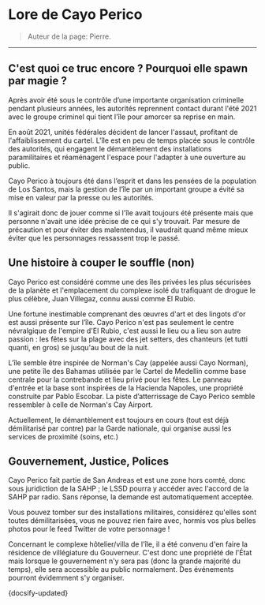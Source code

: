 # Lore de Cayo Perico

> Auteur de la page: Pierre.

---

## C'est quoi ce truc encore ? Pourquoi elle spawn par magie ?

Après avoir été sous le contrôle d’une importante organisation criminelle pendant plusieurs années, les autorités reprennent contact durant l'été 2021 avec le groupe criminel qui tient l'île pour amorcer sa reprise en main.

En août 2021, unités fédérales décident de lancer l'assaut, profitant de l'affaiblissement du cartel. L'île est en peu de temps placée sous le contrôle des autorités, qui engagent le démantèlement des installations paramilitaires et réaménagent l'espace pour l'adapter à une ouverture au public.

Cayo Perico à toujours été dans l’esprit et dans les pensées de la population de Los Santos, mais la gestion de l’île par un important groupe a évité sa mise en valeur par la presse ou les autorités.

Il s'agirait donc de jouer comme si l'île avait toujours été présente mais que personne n'avait une idée précise de ce qui s'y trouvait. Par mesure de précaution et pour éviter des malentendus, il vaudrait quand même mieux éviter que les personnages ressassent trop le passé.

## Une histoire à couper le souffle (non)

Cayo Perico est considéré comme une des îles privées les plus sécurisées de la planète et l'emplacement du complexe isolé du trafiquant de drogue le plus célèbre, Juan Villegaz, connu aussi comme El Rubio.

Une fortune inestimable comprenant des œuvres d'art et des lingots d'or est aussi présente sur l’île. Cayo Perico n'est pas seulement le centre névralgique de l'empire d'El Rubio, c'est aussi le lieu ou a lieu son autre passion : les fêtes sur la plage avec des jet setters, des chanteurs (et tutti quanti, en gros) se jusqu'au bout de la nuit.

L’île semble être inspirée de Norman's Cay (appelée aussi Cayo Norman), une petite île des Bahamas utilisée par le Cartel de Medellin comme base centrale pour la contrebande et lieu privé pour les fêtes. Le panneau d'entrée et la base sont inspirées de la Hacienda Napoles, une propriété construite par Pablo Escobar. La piste d’atterrissage de Cayo Perico semble ressembler à celle de Norman's Cay Airport.

Actuellement, le démantèlement est toujours en cours (tout est déjà démilitarisé par contre) par la Garde nationale, qui organise aussi les services de proximité (soins, etc.)

## Gouvernement, Justice, Polices

Cayo Perico fait partie de San Andreas et est une zone hors comté, donc sous juridiction de la SAHP ; le LSSD pourra y
accéder avec l'accord de la SAHP par radio. Sans réponse, la demande est automatiquement acceptée.

Vous pouvez tomber sur des installations militaires, considérez qu'elles sont toutes démilitarisées, vous ne
pouvez rien faire avec, hormis vos plus belles photos pour le feed Twitter de votre personnage !

Concernant le complexe hôtelier/villa de l'île, il a été convenu d'en faire la résidence de villégiature du Gouverneur.
C'est donc une propriété de l'État mais lorsque le gouvernement n'y sera pas (donc la grande majorité du temps),
elle sera accessible au public normalement. Des événements pourront évidemment s'y organiser.

{docsify-updated}